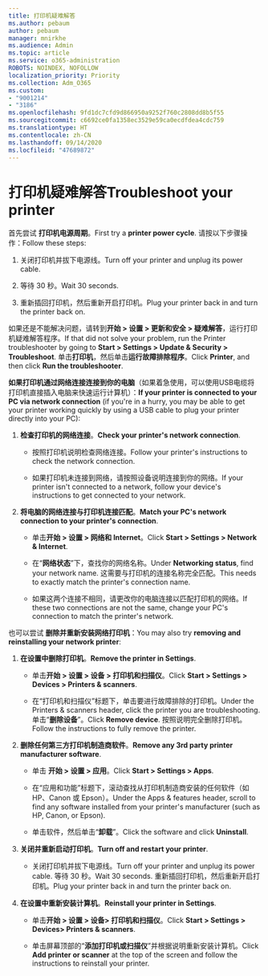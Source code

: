 ```yaml
---
title: 打印机疑难解答
ms.author: pebaum
author: pebaum
manager: mnirkhe
ms.audience: Admin
ms.topic: article
ms.service: o365-administration
ROBOTS: NOINDEX, NOFOLLOW
localization_priority: Priority
ms.collection: Adm_O365
ms.custom:
- "9001214"
- "3186"
ms.openlocfilehash: 9fd1dc7cfd9d866950a9252f760c2808dd8b5f55
ms.sourcegitcommit: c6692ce0fa1358ec3529e59ca0ecdfdea4cdc759
ms.translationtype: HT
ms.contentlocale: zh-CN
ms.lasthandoff: 09/14/2020
ms.locfileid: "47689872"
---
```

# <a name="troubleshoot-your-printer"></a><span data-ttu-id="48c79-102">打印机疑难解答</span><span class="sxs-lookup"><span data-stu-id="48c79-102">Troubleshoot your printer</span></span>

<span data-ttu-id="48c79-103">首先尝试 **打印机电源周期**。</span><span class="sxs-lookup"><span data-stu-id="48c79-103">First try a **printer power cycle**.</span></span> <span data-ttu-id="48c79-104">请按以下步骤操作：</span><span class="sxs-lookup"><span data-stu-id="48c79-104">Follow these steps:</span></span>

1. <span data-ttu-id="48c79-105">关闭打印机并拔下电源线。</span><span class="sxs-lookup"><span data-stu-id="48c79-105">Turn off your printer and unplug its power cable.</span></span>

2. <span data-ttu-id="48c79-106">等待 30 秒。</span><span class="sxs-lookup"><span data-stu-id="48c79-106">Wait 30 seconds.</span></span>

3. <span data-ttu-id="48c79-107">重新插回打印机，然后重新开启打印机。</span><span class="sxs-lookup"><span data-stu-id="48c79-107">Plug your printer back in and turn the printer back on.</span></span>

<span data-ttu-id="48c79-108">如果还是不能解决问题，请转到**开始 > 设置 > 更新和安全 > 疑难解答**，运行打印机疑难解答程序。</span><span class="sxs-lookup"><span data-stu-id="48c79-108">If that did not solve your problem, run the Printer troubleshooter by going to **Start > Settings > Update & Security > Troubleshoot**.</span></span> <span data-ttu-id="48c79-109">单击**打印机**，然后单击**运行故障排除程序**。</span><span class="sxs-lookup"><span data-stu-id="48c79-109">Click **Printer**, and then click **Run the troubleshooter**.</span></span>

<span data-ttu-id="48c79-110">**如果打印机通过网络连接连接到你的电脑**（如果着急使用，可以使用USB电缆将打印机直接插入电脑来快速运行计算机）：</span><span class="sxs-lookup"><span data-stu-id="48c79-110">**If your printer is connected to your PC via network connection** (if you're in a hurry, you may be able to get your printer working quickly by using a USB cable to plug your printer directly into your PC):</span></span>

1. <span data-ttu-id="48c79-111">**检查打印机的网络连接**。</span><span class="sxs-lookup"><span data-stu-id="48c79-111">**Check your printer's network connection**.</span></span>
    
    - <span data-ttu-id="48c79-112">按照打印机说明检查网络连接。</span><span class="sxs-lookup"><span data-stu-id="48c79-112">Follow your printer's instructions to check the network connection.</span></span>

    - <span data-ttu-id="48c79-113">如果打印机未连接到网络，请按照设备说明连接到你的网络。</span><span class="sxs-lookup"><span data-stu-id="48c79-113">If your printer isn't connected to a network, follow your device's instructions to get connected to your network.</span></span>

2. <span data-ttu-id="48c79-114">**将电脑的网络连接与打印机连接匹配**。</span><span class="sxs-lookup"><span data-stu-id="48c79-114">**Match your PC's network connection to your printer's connection**.</span></span>

    - <span data-ttu-id="48c79-115">单击**开始 > 设置 > 网络和 Internet**。</span><span class="sxs-lookup"><span data-stu-id="48c79-115">Click **Start > Settings > Network & Internet**.</span></span>

    - <span data-ttu-id="48c79-116">在“**网络状态**”下，查找你的网络名称。</span><span class="sxs-lookup"><span data-stu-id="48c79-116">Under **Networking status**, find your network name.</span></span> <span data-ttu-id="48c79-117">这需要与打印机的连接名称完全匹配。</span><span class="sxs-lookup"><span data-stu-id="48c79-117">This needs to exactly match the printer's connection name.</span></span>

    - <span data-ttu-id="48c79-118">如果这两个连接不相同，请更改你的电脑连接以匹配打印机的网络。</span><span class="sxs-lookup"><span data-stu-id="48c79-118">If these two connections are not the same, change your PC's connection to match the printer's network.</span></span>

<span data-ttu-id="48c79-119">也可以尝试 **删除并重新安装网络打印机**：</span><span class="sxs-lookup"><span data-stu-id="48c79-119">You may also try **removing and reinstalling your network printer**:</span></span>

1. <span data-ttu-id="48c79-120">**在设置中删除打印机**。</span><span class="sxs-lookup"><span data-stu-id="48c79-120">**Remove the printer in Settings**.</span></span>

    - <span data-ttu-id="48c79-121">单击**开始 > 设置 > 设备 > 打印机和扫描仪**。</span><span class="sxs-lookup"><span data-stu-id="48c79-121">Click **Start > Settings > Devices > Printers & scanners**.</span></span>

    - <span data-ttu-id="48c79-122">在“打印机和扫描仪”标题下，单击要进行故障排除的打印机。</span><span class="sxs-lookup"><span data-stu-id="48c79-122">Under the Printers & scanners header, click the printer you are troubleshooting.</span></span> <span data-ttu-id="48c79-123">单击“**删除设备**”。</span><span class="sxs-lookup"><span data-stu-id="48c79-123">Click **Remove device**.</span></span> <span data-ttu-id="48c79-124">按照说明完全删除打印机。</span><span class="sxs-lookup"><span data-stu-id="48c79-124">Follow the instructions to fully remove the printer.</span></span>

2. <span data-ttu-id="48c79-125">**删除任何第三方打印机制造商软件**。</span><span class="sxs-lookup"><span data-stu-id="48c79-125">**Remove any 3rd party printer manufacturer software**.</span></span>

    - <span data-ttu-id="48c79-126">单击 **开始 > 设置 > 应用**。</span><span class="sxs-lookup"><span data-stu-id="48c79-126">Click **Start > Settings > Apps**.</span></span>

    - <span data-ttu-id="48c79-127">在“应用和功能”标题下，滚动查找从打印机制造商安装的任何软件（如 HP、Canon 或 Epson）。</span><span class="sxs-lookup"><span data-stu-id="48c79-127">Under the Apps & features header, scroll to find any software installed from your printer's manufacturer (such as HP, Canon, or Epson).</span></span>

    - <span data-ttu-id="48c79-128">单击软件，然后单击“**卸载**”。</span><span class="sxs-lookup"><span data-stu-id="48c79-128">Click the software and click **Uninstall**.</span></span>

3. <span data-ttu-id="48c79-129">**关闭并重新启动打印机**。</span><span class="sxs-lookup"><span data-stu-id="48c79-129">**Turn off and restart your printer**.</span></span>

    - <span data-ttu-id="48c79-130">关闭打印机并拔下电源线。</span><span class="sxs-lookup"><span data-stu-id="48c79-130">Turn off your printer and unplug its power cable.</span></span> <span data-ttu-id="48c79-131">等待 30 秒。</span><span class="sxs-lookup"><span data-stu-id="48c79-131">Wait 30 seconds.</span></span> <span data-ttu-id="48c79-132">重新插回打印机，然后重新开启打印机。</span><span class="sxs-lookup"><span data-stu-id="48c79-132">Plug your printer back in and turn the printer back on.</span></span>

4. <span data-ttu-id="48c79-133">**在设置中重新安装计算机**。</span><span class="sxs-lookup"><span data-stu-id="48c79-133">**Reinstall your printer in Settings**.</span></span>

    - <span data-ttu-id="48c79-134">单击**开始 > 设置 > 设备> 打印机和扫描仪**。</span><span class="sxs-lookup"><span data-stu-id="48c79-134">Click **Start > Settings > Devices> Printers & scanners**.</span></span>
 
    - <span data-ttu-id="48c79-135">单击屏幕顶部的“**添加打印机或扫描仪**”并根据说明重新安装计算机。</span><span class="sxs-lookup"><span data-stu-id="48c79-135">Click **Add printer or scanner** at the top of the screen and follow the instructions to reinstall your printer.</span></span>
